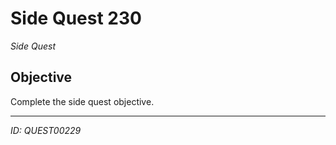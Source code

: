 # Side Quest 230

*Side Quest*

## Objective
Complete the side quest objective.

---
*ID: QUEST00229*